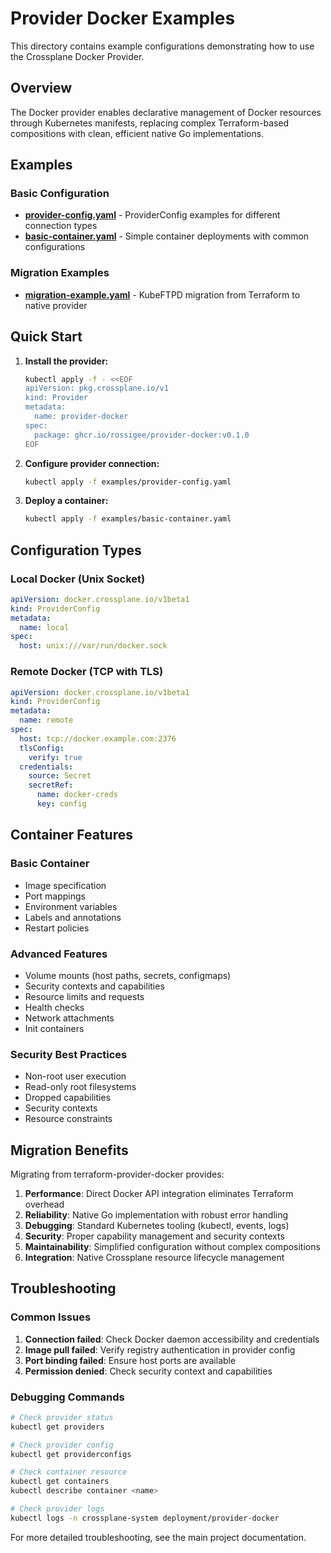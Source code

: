 # Provider Docker Examples

This directory contains example configurations demonstrating how to use the Crossplane Docker Provider.

## Overview

The Docker provider enables declarative management of Docker resources through Kubernetes manifests, replacing complex Terraform-based compositions with clean, efficient native Go implementations.

## Examples

### Basic Configuration

- **[provider-config.yaml](./provider-config.yaml)** - ProviderConfig examples for different connection types
- **[basic-container.yaml](./basic-container.yaml)** - Simple container deployments with common configurations

### Migration Examples

- **[migration-example.yaml](./migration-example.yaml)** - KubeFTPD migration from Terraform to native provider

## Quick Start

1. **Install the provider:**
   ```bash
   kubectl apply -f - <<EOF
   apiVersion: pkg.crossplane.io/v1
   kind: Provider
   metadata:
     name: provider-docker
   spec:
     package: ghcr.io/rossigee/provider-docker:v0.1.0
   EOF
   ```

2. **Configure provider connection:**
   ```bash
   kubectl apply -f examples/provider-config.yaml
   ```

3. **Deploy a container:**
   ```bash
   kubectl apply -f examples/basic-container.yaml
   ```

## Configuration Types

### Local Docker (Unix Socket)
```yaml
apiVersion: docker.crossplane.io/v1beta1
kind: ProviderConfig
metadata:
  name: local
spec:
  host: unix:///var/run/docker.sock
```

### Remote Docker (TCP with TLS)
```yaml
apiVersion: docker.crossplane.io/v1beta1
kind: ProviderConfig
metadata:
  name: remote
spec:
  host: tcp://docker.example.com:2376
  tlsConfig:
    verify: true
  credentials:
    source: Secret
    secretRef:
      name: docker-creds
      key: config
```

## Container Features

### Basic Container
- Image specification
- Port mappings
- Environment variables
- Labels and annotations
- Restart policies

### Advanced Features
- Volume mounts (host paths, secrets, configmaps)
- Security contexts and capabilities
- Resource limits and requests
- Health checks
- Network attachments
- Init containers

### Security Best Practices
- Non-root user execution
- Read-only root filesystems
- Dropped capabilities
- Security contexts
- Resource constraints

## Migration Benefits

Migrating from terraform-provider-docker provides:

1. **Performance**: Direct Docker API integration eliminates Terraform overhead
2. **Reliability**: Native Go implementation with robust error handling
3. **Debugging**: Standard Kubernetes tooling (kubectl, events, logs)
4. **Security**: Proper capability management and security contexts
5. **Maintainability**: Simplified configuration without complex compositions
6. **Integration**: Native Crossplane resource lifecycle management

## Troubleshooting

### Common Issues

1. **Connection failed**: Check Docker daemon accessibility and credentials
2. **Image pull failed**: Verify registry authentication in provider config
3. **Port binding failed**: Ensure host ports are available
4. **Permission denied**: Check security context and capabilities

### Debugging Commands

```bash
# Check provider status
kubectl get providers

# Check provider config
kubectl get providerconfigs

# Check container resource
kubectl get containers
kubectl describe container <name>

# Check provider logs
kubectl logs -n crossplane-system deployment/provider-docker
```

For more detailed troubleshooting, see the main project documentation.